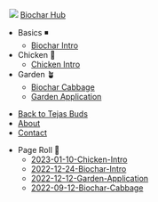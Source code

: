 
&nbsp;&nbsp;<a href="https://tejasbuds.com"><img src="https://tejasbuds.com/images/logo-small.png"></img></a> [Biochar Hub](./)

- Basics :black_medium_small_square:
  - [Biochar Intro](basics/2022-12-24-Biochar-Intro)
- Chicken :baby_chick:
  - [Chicken Intro](chicken/2023-01-10-Chicken-Intro)
- Garden :potted_plant:
  - [Biochar Cabbage](garden/2022-09-12-Biochar-Cabbage)
  - [Garden Application](garden/2022-12-12-Garden-Application)
* [Back to Tejas Buds](https://tejasbuds.com/)
* [About](https://tejasbuds.com/about.html)
* [Contact](./contact/)
- Page Roll :scroll:
  - [2023-01-10-Chicken-Intro](chicken/2023-01-10-Chicken-Intro)
  - [2022-12-24-Biochar-Intro](basics/2022-12-24-Biochar-Intro)
  - [2022-12-12-Garden-Application](garden/2022-12-12-Garden-Application)
  - [2022-09-12-Biochar-Cabbage](garden/2022-09-12-Biochar-Cabbage)